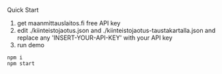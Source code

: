 
Quick Start

1) get maanmittauslaitos.fi free API key
2) edit ./kiinteistojaotus.json and ./kiinteistojaotus-taustakartalla.json and replace any 'INSERT-YOUR-API-KEY' with  your API key  
3) run demo

```
npm i
npm start

```
